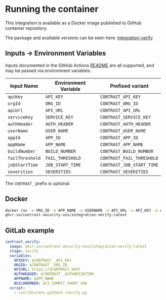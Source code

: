 # Running the container

This integration is available as a Docker image published to GitHub container repository.

The package and available versions can be seen here: [integration-verify](https://github.com/Contrast-Security-OSS/integration-verify-github-action/pkgs/container/integration-verify)

## Inputs -> Environment Variables
Inputs documented in the GitHub Actions [README](README.md#inputs) are all supported, and may be passed via environment variables:

|Input Name|Environment Variable|Prefixed variant|
|------|------|------|
|`apiKey`|`API_KEY`|`CONTRAST_API_KEY`|
|`orgId`|`ORG_ID`|`CONTRAST_ORG_ID`|
|`apiUrl`|`API_URL`|`CONTRAST_API_URL`|
|`serviceKey`|`SERVICE_KEY`|`CONTRAST_SERVICE_KEY`|
|`authHeader`|`AUTH_HEADER`|`CONTRAST_AUTH_HEADER`|
|`userName`|`USER_NAME`|`CONTRAST_USER_NAME`|
|`appId`|`APP_ID`|`CONTRAST_APP_ID`|
|`appName`|`APP_NAME`|`CONTRAST_APP_NAME`|
|`buildNumber`|`BUILD_NUMBER`|`CONTRAST_BUILD_NUMBER`
|`failThreshold`|`FAIL_THRESHOLD`|`CONTRAST_FAIL_THRESHOLD`|
|`jobStartTime`|`JOB_START_TIME`|`CONTRAST_JOB_START_TIME`|
|`severities`|`SEVERITIES`|`CONTRAST_SEVERITIES`|

The `CONTRAST_` prefix is optional.

## Docker


```bash
docker run -e ORG_ID -e APP_NAME -e USERNAME -e API_URL -e API_KEY -e AUTH_HEADER \
ghcr.io/contrast-security-oss/integration-verify:latest
```


## GitLab example

```yaml
contrast_verify:
  image: ghcr.io/contrast-security-oss/integration-verify:latest
  stage: verify
  variables:
    APIKEY: $CONTRAST__API_KEY
    ORGID: $CONTRAST__ORG_ID
    APIURL: https://$CONTRAST_HOST
    AUTHHEADER: $CONTRAST__AUTHORIZATION
    APPNAME: $APP_NAME
    BUILDNUMBER: $CI_COMMIT_SHORT_SHA
  script:
    - /usr/bin/env python3 /verify.py
```
